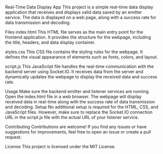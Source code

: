 Real-Time Data Display App
This project is a simple real-time data display application that receives and displays valid data saved by an emitter service. The data is displayed on a web page, along with a success rate for data transmission and decoding.

Files
index.html
This HTML file serves as the main entry point for the frontend application. It provides the structure for the webpage, including the title, headers, and data display container.

styles.css
This CSS file contains the styling rules for the webpage. It defines the visual appearance of elements such as fonts, colors, and layout.

script.js
This JavaScript file handles the real-time communication with the backend server using Socket.IO. It receives data from the server and dynamically updates the webpage to display the received data and success rate.

Usage
Make sure the backend emitter and listener services are running.
Open the index.html file in a web browser.
The webpage will display received data in real-time along with the success rate of data transmission and decoding.
Setup
No additional setup is required for the HTML, CSS, and JavaScript files. However, make sure to replace the Socket.IO connection URL in the script.js file with the actual URL of your listener service.

Contributing
Contributions are welcome! If you find any issues or have suggestions for improvements, feel free to open an issue or create a pull request.

License
This project is licensed under the MIT License.
